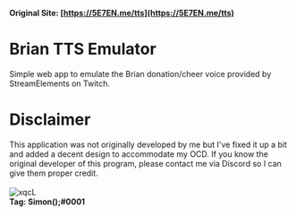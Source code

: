 <b>Original Site: [https://5E7EN.me/tts](https://5E7EN.me/tts)</b>

# Brian TTS Emulator

Simple web app to emulate the Brian donation/cheer voice provided by StreamElements on Twitch.

# Disclaimer

This application was not originally developed by me but I've fixed it up a bit and added a decent design to accommodate my OCD.
If you know the original developer of this program, please contact me via Discord so I can give them proper credit. 
<br>
<br>
![xqcL](https://5E7EN.me/assets/images/xqcL.png)
<br>
<b>Tag: Simon();#0001</b>
